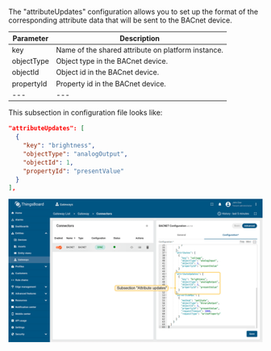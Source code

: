 The "attributeUpdates" configuration allows you to set up the format of the corresponding attribute data that will be sent to the BACnet device.

| **Parameter** | **Description**                                    |
|---------------|----------------------------------------------------|
| key           | Name of the shared attribute on platform instance. |
| objectType    | Object type in the BACnet device.                  |
| objectId      | Object id in the BACnet device.                    |
| propertyId    | Property id in the BACnet device.                  |
| ---           | ---                                                |

This subsection in configuration file looks like:

```json
"attributeUpdates": [
  {
    "key": "brightness",
    "objectType": "analogOutput",
    "objectId": 1,
    "propertyId": "presentValue"
  }
],
```

![image](/images/gateway/bacnet-connector/bacnet-subsection-attribute-updates-advanced-1-ce.png)
